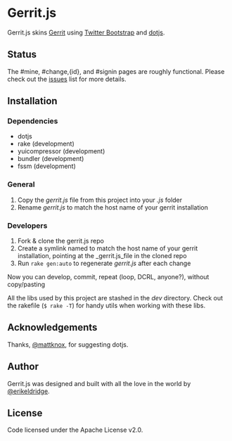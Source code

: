 # Gerrit.js

Gerrit.js skins [Gerrit](http://code.google.com/p/gerrit/) using [Twitter Bootstrap](http://twitter.github.com/bootstrap) and [dotjs](http://defunkt.io/dotjs/).

## Status

The #mine, #change,{id}, and #signin pages are roughly functional. Please check out the [issues](https://github.com/erikeldridge/gerrit.js/issues) list for more details.

## Installation

### Dependencies

* dotjs
* rake (development)
* yuicompressor (development)
* bundler (development)
* fssm (development)

### General

1. Copy the _gerrit.js_ file from this project into your _.js_ folder
1. Rename _gerrit.js_ to match the host name of your gerrit installation

### Developers

1. Fork & clone the gerrit.js repo
1. Create a symlink named to match the host name of your gerrit installation, pointing at the _gerrit.js_file in the cloned repo
1. Run `rake gen:auto` to regenerate _gerrit.js_ after each change

Now you can develop, commit, repeat (loop, DCRL, anyone?), without copy/pasting

All the libs used by this project are stashed in the _dev_ directory. Check out the rakefile (`$ rake -T`) for handy utils when working with these libs.

## Acknowledgements

Thanks, [@mattknox](https://twitter.com/#!/mattknox), for suggesting dotjs.

## Author

Gerrit.js was designed and built with all the love in the world by [@erikeldridge](http://twitter.com/erikeldridge).

## License

Code licensed under the Apache License v2.0.